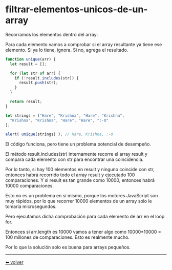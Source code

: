 # filtrar-elementos-unicos-de-un-array

Recorramos los elementos dentro del array:

Para cada elemento vamos a comprobar si el array resultante ya tiene ese elemento.
Si ya lo tiene, ignora. Si no, agrega el resultado.

````js
function unique(arr) {
  let result = [];

  for (let str of arr) {
    if (!result.includes(str)) {
      result.push(str);
    }
  }

  return result;
}

let strings = ["Hare", "Krishna", "Hare", "Krishna",
  "Krishna", "Krishna", "Hare", "Hare", ":-O"
];

alert( unique(strings) ); // Hare, Krishna, :-O
````

El código funciona, pero tiene un problema potencial de desempeño.

El método result.includes(str) internamente recorre el array result y compara cada elemento con str para encontrar una coincidencia.

Por lo tanto, si hay 100 elementos en result y ninguno coincide con str, entonces habrá recorrido todo el array result y ejecutado 100 comparaciones. Y si result es tan grande como 10000, entonces habrá 10000 comparaciones.

Esto no es un problema en sí mismo, porque los motores JavaScript son muy rápidos, por lo que recorrer 10000 elementos de un array solo le tomaría microsegundos.

Pero ejecutamos dicha comprobación para cada elemento de arr en el loop for.

Entonces si arr.length es 10000 vamos a tener algo como 10000*10000 = 100 millones de comparaciones. Esto es realmente mucho.

Por lo que la solución solo es buena para arrays pequeños.

---
[⬅️ volver](https://github.com/VictorHugoAguilar/javascript-interview-questions-explained/blob/main/theory/data-types/array-methods/readme.md#filtrar-elementos-unicos-de-un-array)
